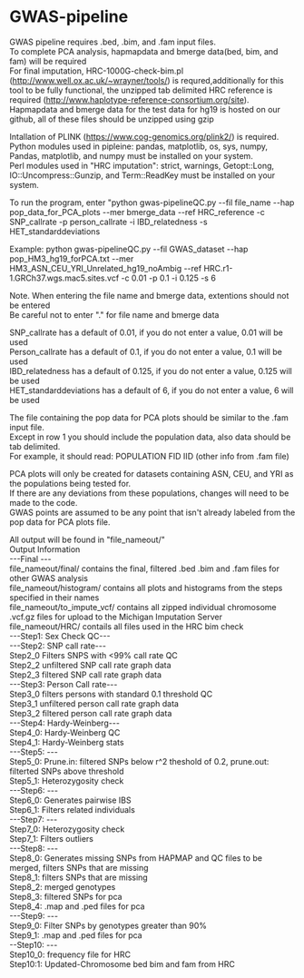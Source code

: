 # GWAS-pipeline  
GWAS pipeline requires .bed, .bim, and .fam input files.  
To complete PCA analysis, hapmapdata and bmerge data(bed, bim, and fam) will be required  
For final imputation, HRC-1000G-check-bim.pl (http://www.well.ox.ac.uk/~wrayner/tools/) is requred,additionally for this tool to be fully functional, the unzipped tab delimited HRC reference is required (http://www.haplotype-reference-consortium.org/site).  
Hapmapdata and bmerge data for the test data for hg19 is hosted on our github, all of these files should be unzipped using gzip  

Intallation of PLINK (https://www.cog-genomics.org/plink2/) is required.   
Python modules used in pipleine: pandas, matplotlib, os, sys, numpy, Pandas, matplotlib, and numpy must be installed on your system.  
Perl modules used in "HRC imputation": strict, warnings, Getopt::Long, IO::Uncompress::Gunzip, and Term::ReadKey must be installed on your system.  


To run the program, enter "python gwas-pipelineQC.py --fil file_name --hap pop_data_for_PCA_plots --mer bmerge_data --ref HRC_reference -c SNP_callrate -p person_callrate -i IBD_relatedness -s HET_standarddeviations  

Example:
python gwas-pipelineQC.py --fil GWAS_dataset --hap pop_HM3_hg19_forPCA.txt --mer HM3_ASN_CEU_YRI_Unrelated_hg19_noAmbig --ref HRC.r1-1.GRCh37.wgs.mac5.sites.vcf -c 0.01 -p 0.1 -i 0.125 -s 6  

Note. When entering the file name and bmerge data, extentions should not be entered  
      Be careful not to enter "." for file name and bmerge data  

SNP_callrate has a default of 0.01, if you do not enter a value, 0.01 will be used  
Person_callrate has a default of 0.1,  if you do not enter a value, 0.1 will be used  
IBD_relatedness has a default of 0.125,  if you do not enter a value, 0.125 will be used  
HET_standarddeviations has a default of 6, if you do not enter a value, 6 will be used  


The file containing the pop data for PCA plots should be similar to the .fam input file.  
Except in row 1 you should include the population data, also data should be tab delimited.  
For example, it should read: POPULATION FID IID (other info from .fam file)  


PCA plots will only be created for datasets containing ASN, CEU, and YRI as the populations being tested for.  
If there are any deviations from these populations, changes will need to be made to the code.  
GWAS points are assumed to be any point that isn't already labeled from the pop data for PCA plots file.  


All output will be found in "file_nameout/"  
Output Information  
---Final ---  
file_nameout/final/ contains the final, filtered .bed .bim and .fam files for other GWAS analysis  
file_nameout/histogram/ contains all plots and histograms from the steps specified in their names  
file_nameout/to_impute_vcf/ contains all zipped individual chromosome .vcf.gz files for upload to the Michigan Imputation Server  
file_nameout/HRC/ contails all files used in the HRC bim check  
---Step1: Sex Check QC---  
---Step2: SNP call rate---  
Step2_0 Filters SNPS with <99% call rate QC  
Step2_2 unfiltered SNP call rate graph data  
Step2_3 filtered SNP call rate graph data  
---Step3: Person Call rate---  
Step3_0 filters persons with standard 0.1 threshold QC  
Step3_1 unfiltered person call rate graph data  
Step3_2 filtered person call rate graph data  
---Step4: Hardy-Weinberg---  
Step4_0: Hardy-Weinberg QC  
Step4_1: Hardy-Weinberg stats  
---Step5: ---  
Step5_0: Prune.in: filtered SNPs below r^2 theshold of 0.2, prune.out: filterted SNPs above threshold  
Step5_1: Heterozygosity check  
---Step6: ---  
Step6_0: Generates pairwise IBS  
Step6_1: Filters related individuals  
---Step7: ---  
Step7_0: Heterozygosity check  
Step7_1: Filters outliers  
---Step8: ---  
Step8_0: Generates missing SNPs from HAPMAP and QC files to be merged, filters SNPs that are missing  
Step8_1: filters SNPs that are missing  
Step8_2: merged genotypes  
Step8_3: filtered SNPs for pca  
Step8_4: .map and .ped files for pca  
---Step9: ---  
Step9_0: Filter SNPs by genotypes greater than 90%  
Step9_1: .map and .ped files for pca  
--Step10: ---  
Step10_0: frequency file for HRC  
Step10:1: Updated-Chromosome bed bim and fam from HRC
